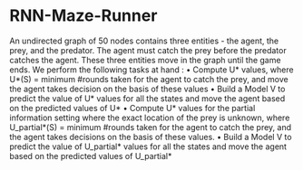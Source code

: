# RNN-Maze-Runner
An undirected graph of 50 nodes contains three entities - the agent, the prey, and the predator. The agent
must catch the prey before the predator catches the agent. These three entities move in the graph until the
game ends. We perform the following tasks at hand :
• Compute U* values, where U*(S) = minimum #rounds taken for the agent to catch the prey, and move
the agent takes decision on the basis of these values
• Build a Model V to predict the value of U* values for all the states and move the agent based on the
predicted values of U*
• Compute U* values for the partial information setting where the exact location of the prey is
unknown, where U_partial*(S) = minimum #rounds taken for the agent to catch the prey, and the agent
takes decisions on the basis of these values.
• Build a Model V to predict the value of U_partial* values for all the states and move the agent based
on the predicted values of U_partial*
